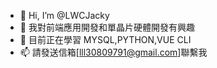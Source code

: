 - 👋 Hi, I’m @LWCJacky
- 👀 我對前端應用開發和單晶片硬體開發有興趣
- 🌱 目前正在學習 MYSQL,PYTHON,VUE CLI
- 📫 請發送信箱[lll30809791@gmail.com]聯繫我

<!---
LWCJacky/LWCJacky is a ✨ special ✨ repository because its `README.md` (this file) appears on your GitHub profile.
You can click the Preview link to take a look at your changes.
--->

